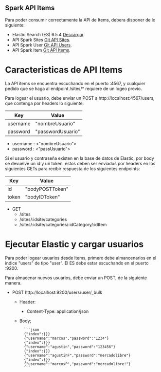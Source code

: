 ## Spark API Items

Para poder consumir correctamente la API de Items, debera disponer de lo siguiente:

* Elastic Search (ES) 6.5.4 [Descargar](https://www.elastic.co/es/downloads/past-releases/elasticsearch-6-5-4).
* API Spark Sites [Git API Sites](https://github.com/marcospostemsky/sparksite).
* API Spark User [Git API Users](https://github.com/marcospostemsky/sparkuser).
* API Spark Item [Git API Items](https://github.com/ferrariagustin93/sparkItem).

# Caracteristicas de API Items

La API items se encuentra escuchando en el puerto :4567, y cualquier pedido que se haga al endpoint /sites/* requiere 
de un logeo previo.

Para logear el usuario, debe enviar un POST a http://localhost:4567/users, que contenga por headers lo siguiente:



| Key| Value|
| ----- | ---- |
| username |"nombreUsuario" |
| password| "passwordUsuario" |


* username : <"nombreUsuario">
* password : <"passUsuario">

Si el usuario y contraseña existen en la base de datos de Elastic, por body se devuelve un id y un token, estos deben
ser enviados por headers en los siguientes GETs para recibir respuesta de los siguientes endpoints:

| Key| Value|
| ----- | ---- |
| id |"bodyPOSTToken" |
| token| "bodyIDToken" |


* GET
    * /sites
    * /sites/:idsite/categories
    * /sites/:idsite/categories/:idCategory/:idItem
    


# Ejecutar Elastic y cargar usuarios

Para poder logear usuarios desde Items, primero debe almancenarlos en el indice "users" de tipo "user". El ES debe estar
escuchando en el puerto :9200.

Para almacenar nuevos usuarios, debe enviar un POST, de la siguiente manera.

* POST http://localhost:9200/users/user/_bulk

    * Header:
        * Content-Type: application/json
    
    * Body;
        
            ```json
            {"index":{}}
            {"username":"marcos","password":"1234"}
            {"index":{}}
            {"username":"agustin","password":"123456"}
            {"index":{}}
            {"username":"agustinF","password":"mercadolibre"}
            {"index":{}}
            {"username":"marcosP","password":"mercadolibre!"}
            ```